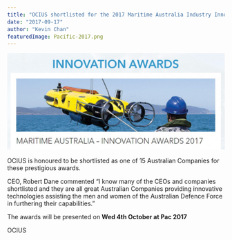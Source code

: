 ```yaml
---
title: "OCIUS shortlisted for the 2017 Maritime Australia Industry Innovation Awards"
date: "2017-09-17"
author: "Kevin Chan"
featuredImage: Pacific-2017.png
---
```


[![The awards recognise and reward companies and individuals at the forefront of naval and maritime innovation.](./Maritime-Industry-Innovation-Award-1024x452.jpg)](https://pacific2017.com.au/innovation-awards/index.asp "Maritime Industry Innovation Award")

OCIUS is honoured to be shortlisted as one of 15 Australian Companies for these prestigious awards.

CEO, Robert Dane commented “I know many of the CEOs and companies shortlisted and they are all great Australian Companies providing innovative technologies assisting the men and women of the Australian Defence Force in furthering their capabilities.”

The awards will be presented on **Wed 4th October at Pac 2017**

OCIUS
